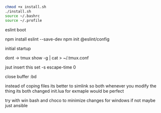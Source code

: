 ```sh
chmod +x install.sh
./install.sh
source ~/.bashrc
source ~/.profile
```
eslint boot

npm install eslint --save-dev
npm init @eslint/config

initial startup

dont -> tmux show -g | cat > ~/.tmux.conf

jsut insert this
set -s escape-time 0

close buffer
:bd

instead of coping files its better to simlink so both whenever you modify the thing its both changed
init.lua for exmaple would be perfect

try with win bash and choco to minimize changes for windows if not maybe just ansible
